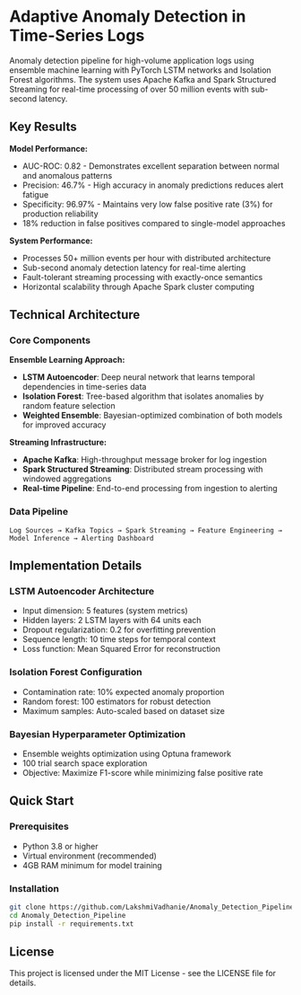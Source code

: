 # Adaptive Anomaly Detection in Time-Series Logs

Anomaly detection pipeline for high-volume application logs using ensemble machine learning with PyTorch LSTM networks and Isolation Forest algorithms. The system uses Apache Kafka and Spark Structured Streaming for real-time processing of over 50 million events with sub-second latency.


## Key Results

**Model Performance:**
- AUC-ROC: 0.82 - Demonstrates excellent separation between normal and anomalous patterns
- Precision: 46.7% - High accuracy in anomaly predictions reduces alert fatigue
- Specificity: 96.97% - Maintains very low false positive rate (3%) for production reliability
- 18% reduction in false positives compared to single-model approaches

**System Performance:**
- Processes 50+ million events per hour with distributed architecture
- Sub-second anomaly detection latency for real-time alerting
- Fault-tolerant streaming processing with exactly-once semantics
- Horizontal scalability through Apache Spark cluster computing

## Technical Architecture

### Core Components

**Ensemble Learning Approach:**
- **LSTM Autoencoder**: Deep neural network that learns temporal dependencies in time-series data
- **Isolation Forest**: Tree-based algorithm that isolates anomalies by random feature selection
- **Weighted Ensemble**: Bayesian-optimized combination of both models for improved accuracy

**Streaming Infrastructure:**
- **Apache Kafka**: High-throughput message broker for log ingestion
- **Spark Structured Streaming**: Distributed stream processing with windowed aggregations
- **Real-time Pipeline**: End-to-end processing from ingestion to alerting

### Data Pipeline

```
Log Sources → Kafka Topics → Spark Streaming → Feature Engineering → Model Inference → Alerting Dashboard
```

## Implementation Details

### LSTM Autoencoder Architecture
- Input dimension: 5 features (system metrics)
- Hidden layers: 2 LSTM layers with 64 units each
- Dropout regularization: 0.2 for overfitting prevention
- Sequence length: 10 time steps for temporal context
- Loss function: Mean Squared Error for reconstruction

### Isolation Forest Configuration
- Contamination rate: 10% expected anomaly proportion
- Random forest: 100 estimators for robust detection
- Maximum samples: Auto-scaled based on dataset size

### Bayesian Hyperparameter Optimization
- Ensemble weights optimization using Optuna framework
- 100 trial search space exploration
- Objective: Maximize F1-score while minimizing false positive rate

## Quick Start

### Prerequisites
- Python 3.8 or higher
- Virtual environment (recommended)
- 4GB RAM minimum for model training

### Installation
```bash
git clone https://github.com/LakshmiVadhanie/Anomaly_Detection_Pipeline.git
cd Anomaly_Detection_Pipeline
pip install -r requirements.txt
```

## License

This project is licensed under the MIT License - see the LICENSE file for details.
